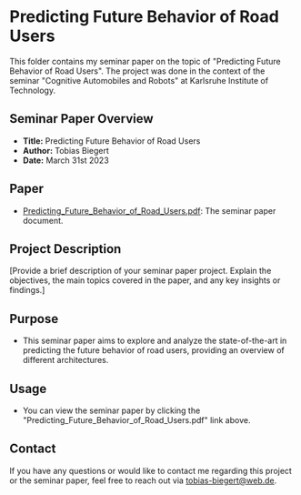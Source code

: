 # Predicting Future Behavior of Road Users

This folder contains my seminar paper on the topic of "Predicting Future Behavior of Road Users". 
The project was done in the context of the seminar "Cognitive Automobiles and Robots" at Karlsruhe Institute of Technology.

## Seminar Paper Overview

- **Title:** Predicting Future Behavior of Road Users
- **Author:** Tobias Biegert
- **Date:** March 31st 2023

## Paper

- [Predicting_Future_Behavior_of_Road_Users.pdf](https://github.com/tobiasbiegert/study_projects/blob/main/seminar_cognitive_automobiles_and_robots/Predicting_Future_Behaviour_of_Road_Users.pdf): The seminar paper document.

## Project Description

[Provide a brief description of your seminar paper project. Explain the objectives, the main topics covered in the paper, and any key insights or findings.]

## Purpose

- This seminar paper aims to explore and analyze the state-of-the-art in predicting the future behavior of road users, providing an overview of different architectures.

## Usage

- You can view the seminar paper by clicking the "Predicting_Future_Behavior_of_Road_Users.pdf" link above.

## Contact

If you have any questions or would like to contact me regarding this project or the seminar paper, feel free to reach out via tobias-biegert@web.de.
